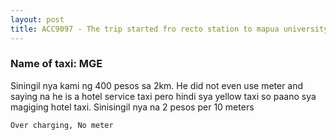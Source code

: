 ```yaml
---
layout: post
title: ACC9097 - The trip started fro recto station to mapua university. At the end of our trip, 400 pesos siningil nya for just 2km! 
---
```


### Name of taxi: MGE

Siningil nya kami ng 400 pesos sa 2km. He did not even use meter and saying na he is a hotel service taxi pero hindi sya yellow taxi so paano sya magiging hotel taxi. Sinisingil nya na 2 pesos per 10 meters

```Over charging, No meter```
